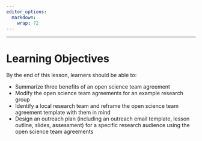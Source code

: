 ```yaml
---
editor_options: 
  markdown: 
    wrap: 72
---
```


------------------------------------------------------------------------

# Learning Objectives

By the end of this lesson, learners should be able to:

- Summarize three benefits of an open science team agreement
- Modify the open science team agreements for an example research group 
- Identify a local research team and reframe the open science team agreement template with them in mind
- Design an outreach plan (including an outreach email template, lesson outline, slides, assessment) for a specific research audience using the open science team agreements


